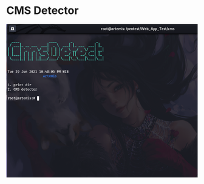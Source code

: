 # CMS Detector

<img src="https://github.com/JayaByu/CMS_Detector/blob/main/Screenshot%20from%202021-06-29%2022-40-38.png">
